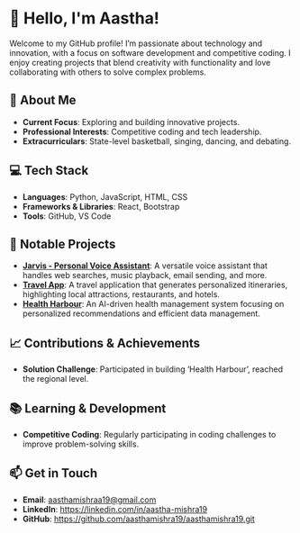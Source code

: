 # 👋 Hello, I'm Aastha!

Welcome to my GitHub profile! I’m passionate about technology and innovation, with a focus on software development and competitive coding. I enjoy creating projects that blend creativity with functionality and love collaborating with others to solve complex problems.

## 🚀 About Me

- **Current Focus**: Exploring and building innovative projects.
- **Professional Interests**: Competitive coding and tech leadership.
- **Extracurriculars**: State-level basketball, singing, dancing, and debating.

## 💻 Tech Stack

- **Languages**: Python, JavaScript, HTML, CSS
- **Frameworks & Libraries**: React, Bootstrap
- **Tools**: GitHub, VS Code

## 🌟 Notable Projects

- **[Jarvis - Personal Voice Assistant](#)**: A versatile voice assistant that handles web searches, music playback, email sending, and more.
- **[Travel App](#)**: A travel application that generates personalized itineraries, highlighting local attractions, restaurants, and hotels.
- **[Health Harbour](#)**: An AI-driven health management system focusing on personalized recommendations and efficient data management.

## 📈 Contributions & Achievements

- **Solution Challenge**: Participated in building ‘Health Harbour’, reached the regional level.


## 📚 Learning & Development

- **Competitive Coding**: Regularly participating in coding challenges to improve problem-solving skills.

## 📫 Get in Touch

- **Email**: aasthamishraa19@gmail.com
- **LinkedIn**: https://linkedin.com/in/aastha-mishra19 
- **GitHub**: https://github.com/aasthamishra19/aasthamishra19.git

